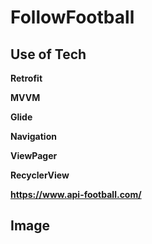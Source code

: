 # FollowFootball
 

## Use of Tech

**Retrofit**

**MVVM**

**Glide**

**Navigation**

**ViewPager**

**RecyclerView**

__https://www.api-football.com/__

## Image


